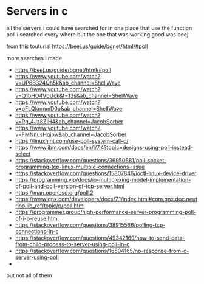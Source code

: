 # Servers in c 

all the servers i could have searched for in one place 
that use the function poll 
i searched every where 
but the one that was working good was beej 

from this touturial https://beej.us/guide/bgnet/html/#poll


more searches i made

* https://beej.us/guide/bgnet/html/#poll
* https://www.youtube.com/watch?v=UP6B324Qh5k&ab_channel=ShellWave
* https://www.youtube.com/watch?v=Q1bHO4VbUck&t=13s&ab_channel=ShellWave
* https://www.youtube.com/watch?v=pFLQkmnmD0o&ab_channel=ShellWave
* https://www.youtube.com/watch?v=Pg_4Jz8ZIH4&ab_channel=JacobSorber
* https://www.youtube.com/watch?v=FMNnusHqjpw&ab_channel=JacobSorber
* https://linuxhint.com/use-poll-system-call-c/
* https://www.ibm.com/docs/en/i/7.4?topic=designs-using-poll-instead-select
* https://stackoverflow.com/questions/36950681/poll-socket-programming-tcp-linux-multiple-connections-issue
* https://stackoverflow.com/questions/15807846/ioctl-linux-device-driver
* https://programming.vip/docs/io-multiplexing-model-implementation-of-poll-and-poll-version-of-tcp-server.html
* https://man.openbsd.org/poll.2
* https://www.qnx.com/developers/docs/7.1/index.html#com.qnx.doc.neutrino.lib_ref/topic/p/poll.html
* https://programmer.group/high-performance-server-programming-poll-of-i-o-reuse.html
* https://stackoverflow.com/questions/38915566/polling-tcp-connections-in-c
* https://stackoverflow.com/questions/49342169/how-to-send-data-from-child-process-to-server-using-poll-in-c
* https://stackoverflow.com/questions/16504165/no-response-from-c-server-using-poll
* 


but not all of them
